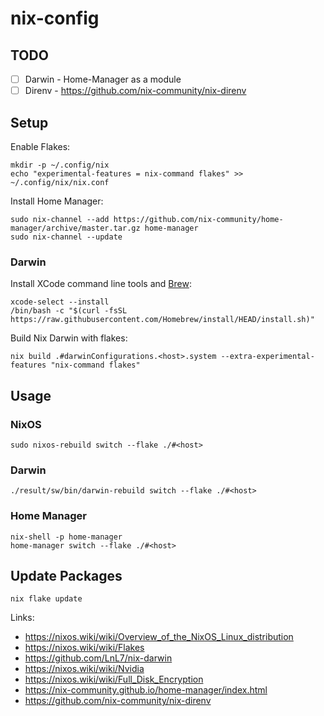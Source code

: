 # nix-config

## TODO
- [ ] Darwin - Home-Manager as a module
- [ ] Direnv - https://github.com/nix-community/nix-direnv

## Setup

Enable Flakes:
```
mkdir -p ~/.config/nix
echo "experimental-features = nix-command flakes" >> ~/.config/nix/nix.conf
```

Install Home Manager:
```
sudo nix-channel --add https://github.com/nix-community/home-manager/archive/master.tar.gz home-manager
sudo nix-channel --update
```

### Darwin

Install XCode command line tools and [Brew](https://brew.sh/):
```
xcode-select --install
/bin/bash -c "$(curl -fsSL https://raw.githubusercontent.com/Homebrew/install/HEAD/install.sh)"
```
Build Nix Darwin with flakes:
```
nix build .#darwinConfigurations.<host>.system --extra-experimental-features "nix-command flakes"
```

## Usage

### NixOS
```
sudo nixos-rebuild switch --flake ./#<host>
```

### Darwin
```
./result/sw/bin/darwin-rebuild switch --flake ./#<host>
```

### Home Manager
```
nix-shell -p home-manager
home-manager switch --flake ./#<host>
```

## Update Packages
```
nix flake update
```

Links:
 - https://nixos.wiki/wiki/Overview_of_the_NixOS_Linux_distribution
 - https://nixos.wiki/wiki/Flakes
 - https://github.com/LnL7/nix-darwin
 - https://nixos.wiki/wiki/Nvidia
 - https://nixos.wiki/wiki/Full_Disk_Encryption
 - https://nix-community.github.io/home-manager/index.html
 - https://github.com/nix-community/nix-direnv
